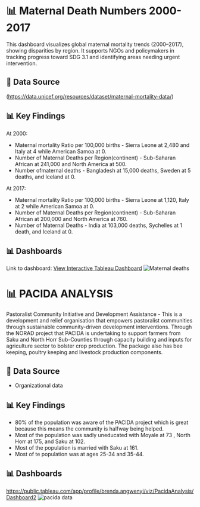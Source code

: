 # 📊 Maternal Death Numbers 2000-2017
This dashboard visualizes global maternal mortality trends (2000–2017), showing disparities by region. It supports NGOs and policymakers in tracking progress toward SDG 3.1 and identifying areas needing urgent intervention.

## 📑 Data Source
(https://data.unicef.org/resources/dataset/maternal-mortality-data/)


## 📊 Key Findings
At 2000:
- Maternal mortality Ratio per 100,000 births - Sierra Leone at 2,480 and Italy at 4 while American Samoa at 0.
- Number of Maternal Deaths per Region(continent) -  Sub-Saharan African at 241,000 and North America at 500.
- Number ofmaternal deaths - Bangladesh at 15,000 deaths, Sweden at 5 deaths, and Iceland at 0.
  
At 2017:
  - Maternal mortality Ratio per 100,000 births - Sierra Leone at 1,120, Italy at 2 while American Samoa at 0.
  - Number of Maternal Deaths per Region(continent) -  Sub-Saharan African at 200,000 and North America at 760.
  - Number of Maternal Deaths - India at 103,000 deaths, Sychelles at 1 death, and Iceland at 0.
  

## 📊 Dashboards

Link to dashboard: [View Interactive Tableau Dashboard](https://public.tableau.com/app/profile/brenda.angwenyi/viz/MaternalDeathNumbers2000-2017/Dashboard1)
![Maternal deaths](https://public.tableau.com/static/images/Ma/MaternalDeathNumbers2000-2017/Dashboard1/4_3.png)


# 📊 PACIDA ANALYSIS
Pastoralist Community Initiative and Development Assistance - This is a development and relief organisation that empowers pastoralist communities through sustainable community-driven development interventions.
Through the NORAD project that PACIDA is undertaking to support farmers from Saku and North Horr Sub-Counties through capacity building and inputs for agriculture sector to bolster crop production. The package also has bee keeping, poultry keeping and livestock production components.
## 📑 Data Source
- Organizational data

## 📊 Key Findings
- 80% of the population was aware of the PACIDA project which is great because this means the community is halfway being helped.
- Most of the population was sadly uneducated with Moyale at 73 , North Horr at 175, and Saku at 102.
- Most of the population is married with Saku at 161.
- Most of te population was at ages 25-34 and 35-44.

## 📊 Dashboards
https://public.tableau.com/app/profile/brenda.angwenyi/viz/PacidaAnalysis/Dashboard2
![pacida data](https://public.tableau.com/static/images/Pa/PacidaAnalysis/Dashboard2/4_3.png)
